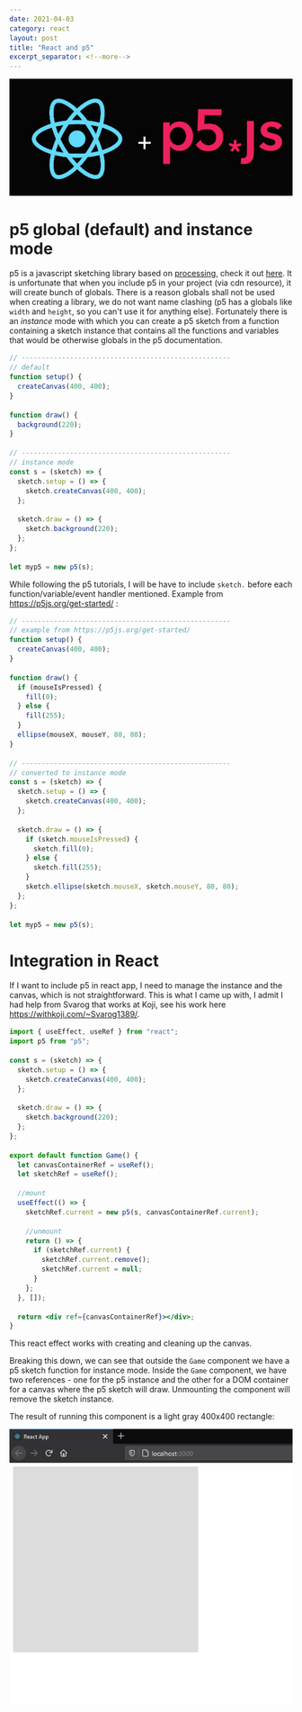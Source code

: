 ```yaml
---
date: 2021-04-03
category: react
layout: post
title: "React and p5"
excerpt_separator: <!--more-->
---
```



![heading](/assets/2021-04-03-React-and-p5-heading.png)
# p5 global (default) and instance mode

p5 is a javascript sketching library based on [processing](https://processing.org/), check it out [here](https://p5js.org/get-started/). It is unfortunate that when you include p5 in your project (via cdn resource), it will create bunch of globals. There is a reason globals shall not be used when creating a library, we do not want name clashing (p5 has a globals like `width` and `height`, so you can't use it for anything else). Fortunately there is an _instance_ mode with which you can create a p5 sketch from a function containing a sketch instance that contains all the functions and variables that would be otherwise globals in the p5 documentation.

<!--more-->

```jsx
// ----------------------------------------------------
// default
function setup() {
  createCanvas(400, 400);
}

function draw() {
  background(220);
}

// ----------------------------------------------------
// instance mode
const s = (sketch) => {
  sketch.setup = () => {
    sketch.createCanvas(400, 400);
  };

  sketch.draw = () => {
    sketch.background(220);
  };
};

let myp5 = new p5(s);
```

While following the p5 tutorials, I will be have to include `sketch.` before each function/variable/event handler mentioned. Example from https://p5js.org/get-started/ :

```jsx
// ----------------------------------------------------
// example from https://p5js.org/get-started/
function setup() {
  createCanvas(400, 400);
}

function draw() {
  if (mouseIsPressed) {
    fill(0);
  } else {
    fill(255);
  }
  ellipse(mouseX, mouseY, 80, 80);
}

// ----------------------------------------------------
// converted to instance mode
const s = (sketch) => {
  sketch.setup = () => {
    sketch.createCanvas(400, 400);
  };

  sketch.draw = () => {
    if (sketch.mouseIsPressed) {
      sketch.fill(0);
    } else {
      sketch.fill(255);
    }
    sketch.ellipse(sketch.mouseX, sketch.mouseY, 80, 80);
  };
};

let myp5 = new p5(s);
```

# Integration in React

If I want to include p5 in react app, I need to manage the instance and the canvas, which is not straightforward. This is what I came up with, I admit I had help from Svarog that works at Koji, see his work here https://withkoji.com/~Svarog1389/.

```jsx
import { useEffect, useRef } from "react";
import p5 from "p5";

const s = (sketch) => {
  sketch.setup = () => {
    sketch.createCanvas(400, 400);
  };

  sketch.draw = () => {
    sketch.background(220);
  };
};

export default function Game() {
  let canvasContainerRef = useRef();
  let sketchRef = useRef();

  //mount
  useEffect(() => {
    sketchRef.current = new p5(s, canvasContainerRef.current);

    //unmount
    return () => {
      if (sketchRef.current) {
        sketchRef.current.remove();
        sketchRef.current = null;
      }
    };
  }, []);

  return <div ref={canvasContainerRef}></div>;
}
```

This react effect works with creating and cleaning up the canvas.

Breaking this down, we can see that outside the `Game` component we have a p5 sketch function for instance mode. Inside the `Game` component, we have two references - one for the p5 instance and the other for a DOM container for a canvas where the p5 sketch will draw. Unmounting the component will remove the sketch instance.

The result of running this component is a light gray 400x400 rectangle:

![screenshot](/assets/2021-04-03-React-and-p5-screenshot.JPG)
